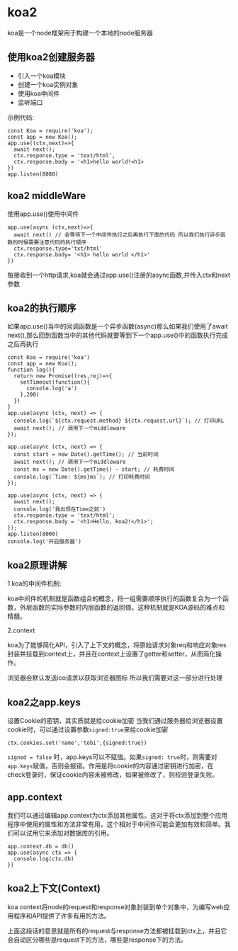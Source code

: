 # koa2
koa是一个node框架用于构建一个本地的node服务器

## 使用koa2创建服务器
- 引入一个koa模块
- 创建一个koa实例对象
- 使用koa中间件
- 监听端口

示例代码:
```
const Koa = require('koa');
const app = new Koa();
app.use((ctx,next)=>{
  await next();
  ctx.response.type = 'text/html',
  ctx.response.body = '<h1>hello world!<h1>
})
app.listen(8080)
```

## koa2 middleWare

使用app.use()使用中间件
```
app.use(async (ctx,next)=>{
  await next() // 会等待下一个中间件执行之后再执行下面的代码 所以我们执行异步函数的时候需要注意代码的执行顺序
  ctx.response.type='txt/html'
  ctx.response.body= '<h1> hello world </h1>'
})
```
每接收到一个http请求,koa就会通过app.use()注册的async函数,并传入ctx和next参数

## koa2的执行顺序

如果app.use()当中的回调函数是一个异步函数(async)那么如果我们使用了await next(),那么回到函数当中的其他代码就要等到下一个app.use()中的函数执行完成之后再执行

```
const Koa = require('koa')
const app = new Koa();
function log(){
  return new Promise((res,rej)=>{
    setTimeout(function(){
      console.log('a')
    },200)
  })
}
app.use(async (ctx, next) => {
  console.log(`${ctx.request.method} ${ctx.request.url}`); // 打印URL
  await next(); // 调用下一个middleware
});

app.use(async (ctx, next) => {
  const start = new Date().getTime(); // 当前时间
  await next(); // 调用下一个middleware
  const ms = new Date().getTime() - start; // 耗费时间
  console.log(`Time: ${ms}ms`); // 打印耗费时间
});

app.use(async (ctx, next) => {
  await next();
  console.log('我出现在Time之前')
  ctx.response.type = 'text/html';
  ctx.response.body = '<h1>Hello, koa2!</h1>';
});
app.listen(8000)
console.log('开启服务器')
```

## koa2原理讲解

1.koa的中间件机制:

koa中间件的机制就是函数组合的概念，将一组需要顺序执行的函数复合为一个函数，外层函数的实际参数时内层函数的返回值。这种机制就是KOA源码的难点和精髓。

2.context

koa为了能够简化API，引入了上下文的概念，将原始请求对象req和响应对象res封装并挂载到context上，并且在context上设置了getter和setter，从而简化操作。


浏览器会默认发送ico请求以获取浏览器图标 所以我们需要对这一部分进行处理

## koa2之app.keys

设置Cookie的密钥，其实质就是给cookie加密
当我们通过服务器给浏览器设置cookie时，可以通过设置参数`signed:true`来给cookie加密
```
ctx.cookies.set('name','tobi',{signed:true})
```
`signed = false` 时，app.keys可以不赋值。如果`signed: true`时，则需要对`app.keys`赋值，否则会报错。作用是将cookie的内容通过密钥进行加密，在check登录时，保证cookie内容未被修改，如果被修改了，则校验登录失败。

## app.context
我们可以通过编辑app.context为ctx添加其他属性。这对于将ctx添加到整个应用程序中使用的属性和方法非常有用，这个相对于中间件可能会更加有效和简单。我们可以试用它来添加对数据库的引用。
```
app.context.db = db()
app.use(async ctx => {
  console.log(ctx.db)
})
```

## koa2上下文(Context)
koa context将node的request和response对象封装到单个对象中，为编写web应用程序和API提供了许多有用的方法。

上面这段话的意思就是所有的request与response方法都被挂载到ctx上，并且它会自动区分哪些是request下的方法，哪些是response下的方法。